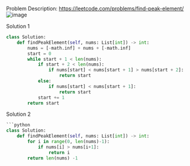 Problem Description: https://leetcode.com/problems/find-peak-element/
![image](https://user-images.githubusercontent.com/11685096/155685507-8a2799bf-9dc1-4a24-87f0-5dd49a1cf5bb.png)

Solution 1
```python
class Solution:
    def findPeakElement(self, nums: List[int]) -> int:
        nums = [-math.inf] + nums + [-math.inf]
        start = 0
        while start + 1 < len(nums):
            if start + 2 < len(nums):
                if nums[start] < nums[start + 1] > nums[start + 2]:
                    return start
            else:
                if nums[start] < nums[start + 1]:
                    return start
            start += 1
        return start
```

Solution 2
```python
```python
class Solution:
    def findPeakElement(self, nums: List[int]) -> int:
        for i in range(0, len(nums)-1):
            if nums[i] > nums[i+1]:
                return i
        return len(nums) -1
```
```
